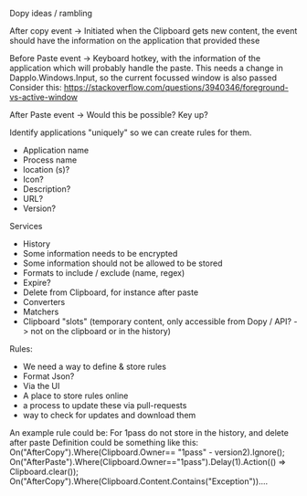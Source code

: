 Dopy ideas / rambling

After copy event
-> Initiated when the Clipboard gets new content, the event should have the information on the application that provided these

Before Paste event
-> Keyboard hotkey, with the information of the application which will probably handle the paste.
This needs a change in Dapplo.Windows.Input, so the current focussed window is also passed
Consider this: https://stackoverflow.com/questions/3940346/foreground-vs-active-window

After Paste event -> Would this be possible? Key up?

Identify applications "uniquely" so we can create rules for them.
* Application name
* Process name
* location (s)?
* Icon?
* Description?
* URL?
* Version?

Services
* History
 * Some information needs to be encrypted
 * Some information should not be allowed to be stored
 * Formats to include / exclude (name, regex)
 * Expire?
* Delete from Clipboard, for instance after paste
* Converters
* Matchers
* Clipboard "slots" (temporary content, only accessible from Dopy / API? -> not on the clipboard or in the history)

Rules:
* We need a way to define & store rules
 * Format Json?
 * Via the UI
* A place to store rules online
 * a process to update these via pull-requests
 * way to check for updates and download them

An example rule could be:
For 1pass do not store in the history, and delete after paste
Definition could be something like this:
On("AfterCopy").Where(Clipboard.Owner== "1pass" - version2).Ignore();
On("AfterPaste").Where(Clipboard.Owner=="1pass").Delay(1).Action(() => Clipboard.clear());
On("AfterCopy").Where(Clipboard.Content.Contains("Exception"))....

